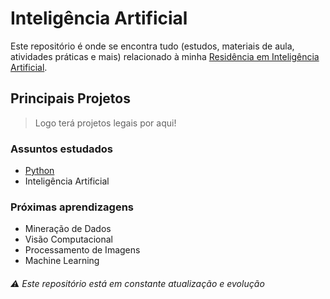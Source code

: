# Inteligência Artificial

Este repositório é onde se encontra tudo (estudos, materiais de aula, atividades práticas e mais) relacionado à minha [Residência em Inteligência Artificial](https://paranacooperativo.coop.br/noticias-inovacao/divulgados-os-aprovados-para-o-programa-de-residencia-em-inteligencia-artificial).

## Principais Projetos
> Logo terá projetos legais por aqui!

### Assuntos estudados

- [Python](https://github.com/vrvinicius/residencia_ia/tree/main/Introdu%C3%A7%C3%A3o%20%C3%A0%20Linguagens)
- Inteligência Artificial

### Próximas aprendizagens
- Mineração de Dados
- Visão Computacional
- Processamento de Imagens
- Machine Learning

###### ⚠️ *Este repositório está em constante atualização e evolução*


